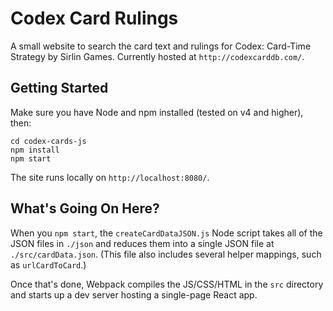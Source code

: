 # Codex Card Rulings

A small website to search the card text and rulings for Codex: Card-Time Strategy by Sirlin Games. Currently hosted at `http://codexcarddb.com/`.

## Getting Started

Make sure you have Node and npm installed (tested on v4 and higher), then:

```
cd codex-cards-js
npm install
npm start
```

The site runs locally on `http://localhost:8080/`.

## What's Going On Here?

When you `npm start`, the `createCardDataJSON.js` Node script takes all of the JSON files in `./json` and reduces them into a single JSON file at `./src/cardData.json`. (This file also includes several helper mappings, such as `urlCardToCard`.)

Once that's done, Webpack compiles the JS/CSS/HTML in the `src` directory and starts up a dev server hosting a single-page React app.
